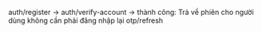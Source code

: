 auth/register -> auth/verify-account -> thành công: Trả về phiên cho người dùng không cần phải đăng nhập lại
otp/refresh